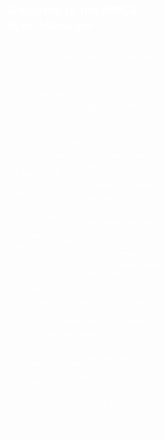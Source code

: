 <!DOCTYPE html>
<html lang="en">
<body>
    <div id="content" style="margin-left: 150px; margin-top: 20px; color: #ffffff;">
        <h1>Welcome to the MPS4 Sync Manager</h1>

        <p>
            This application helps you sync playlists from different streaming sources with your Nuvo music server,<br>
            allowing local browsing and playback through the Nuvo and Mirage apps.
        </p>

        <p>Get started:</p>
        <ul>
            <li>Log in to Spotify on the MPS4 using your preferred browser (Chrome or Edge).</li>
            <li>Install this application. It will install as a service.</li>
            <li>Navigate to this page.</li>
        </ul>
        <p>Synchronize playlists:</p>
        <ul>
            <li>Navigate to the Sync Manager page.</li>
            <li>The playlist table is filled with your playlist library.</li>
            <li>Synchronizing means that changes in e.g. a Spotify.com playlist, becomes up-to-date in the Nuvo system.</li>
            <li>Use the "Sync Now" button to synchronize playlists instantly.</li>
            <li>
                Comments:<br>
                - "Active" => the server subscribes to playlist changes. "Not active" => no subscription to changes.<br>
                - To remove a playlist from your system, you need to remove it from your Spotify.com library AND mark it for removal in the table.<br>
                - Set up a weekly sync schedule using the options on the Sync Manager page.
            </li>
        </ul>
        <p>Other Sources:</p>
        <ul>
            <li>Playlists from other sources can also be saved on the music server. </li>
            <li>Apple Music playlists are accessed automatically and saved locally in the Spotify format.</li>
            <li>SoundCloud playlists with mp3s are saved locally.</li>
            <li>
                To set-up:<br>
                1) Initialize the other sources in the Settings page. Some sources require installing additional SW.<br>
                2) Select which sources are active in the Sync Manager page.
            </li>
            <li>Comments:<br>
                - Other sources than Spotify, Apple Music and SoundCloud can also be made available.<br>
            </li>
        </ul>
    </div>
</body>
</html>
